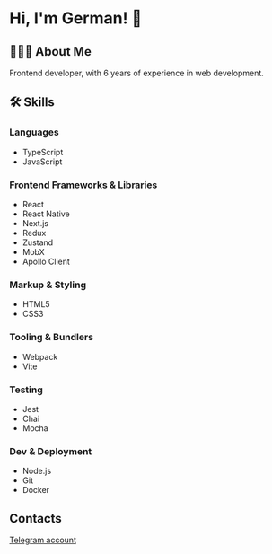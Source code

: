 # Hi, I'm German! 👋

## 👨🏻‍💻 About Me
Frontend developer, with 6 years of experience in web development.

## 🛠 Skills

### Languages
- TypeScript  
- JavaScript  

### Frontend Frameworks & Libraries
- React  
- React Native  
- Next.js  
- Redux  
- Zustand  
- MobX  
- Apollo Client  

### Markup & Styling
- HTML5  
- CSS3  

### Tooling & Bundlers
- Webpack  
- Vite  

### Testing
- Jest  
- Chai  
- Mocha  

### Dev & Deployment
- Node.js  
- Git  
- Docker  


## Contacts
[Telegram account](https://t.me/gkomissar)
